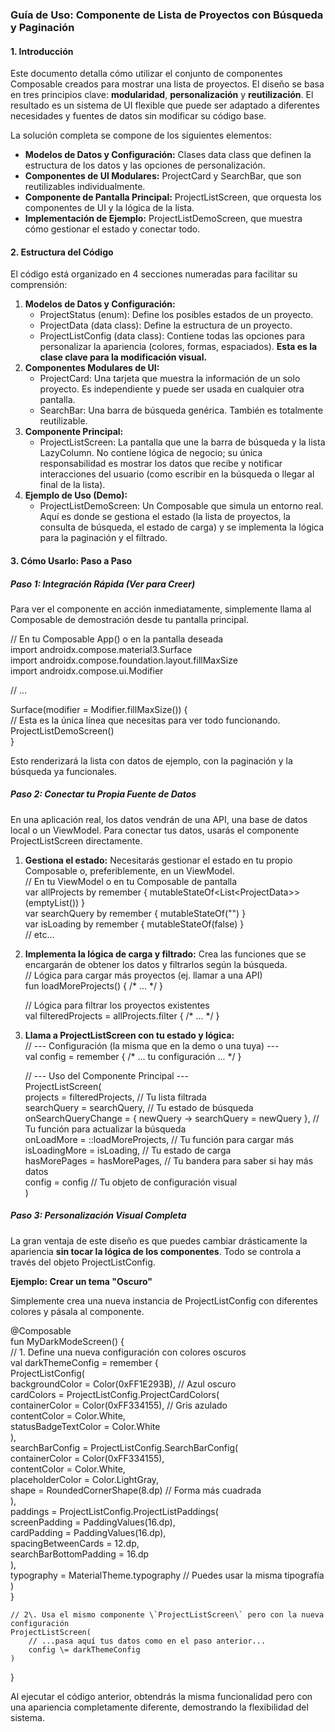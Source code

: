 ### **Guía de Uso: Componente de Lista de Proyectos con Búsqueda y Paginación**

#### **1\. Introducción**

Este documento detalla cómo utilizar el conjunto de componentes Composable creados para mostrar una lista de proyectos. El diseño se basa en tres principios clave: **modularidad**, **personalización** y **reutilización**. El resultado es un sistema de UI flexible que puede ser adaptado a diferentes necesidades y fuentes de datos sin modificar su código base.

La solución completa se compone de los siguientes elementos:

* **Modelos de Datos y Configuración:** Clases data class que definen la estructura de los datos y las opciones de personalización.  
* **Componentes de UI Modulares:** ProjectCard y SearchBar, que son reutilizables individualmente.  
* **Componente de Pantalla Principal:** ProjectListScreen, que orquesta los componentes de UI y la lógica de la lista.  
* **Implementación de Ejemplo:** ProjectListDemoScreen, que muestra cómo gestionar el estado y conectar todo.

#### **2\. Estructura del Código**

El código está organizado en 4 secciones numeradas para facilitar su comprensión:

1. **Modelos de Datos y Configuración:**  
   * ProjectStatus (enum): Define los posibles estados de un proyecto.  
   * ProjectData (data class): Define la estructura de un proyecto.  
   * ProjectListConfig (data class): Contiene todas las opciones para personalizar la apariencia (colores, formas, espaciados). **Esta es la clase clave para la modificación visual.**  
2. **Componentes Modulares de UI:**  
   * ProjectCard: Una tarjeta que muestra la información de un solo proyecto. Es independiente y puede ser usada en cualquier otra pantalla.  
   * SearchBar: Una barra de búsqueda genérica. También es totalmente reutilizable.  
3. **Componente Principal:**  
   * ProjectListScreen: La pantalla que une la barra de búsqueda y la lista LazyColumn. No contiene lógica de negocio; su única responsabilidad es mostrar los datos que recibe y notificar interacciones del usuario (como escribir en la búsqueda o llegar al final de la lista).  
4. **Ejemplo de Uso (Demo):**  
   * ProjectListDemoScreen: Un Composable que simula un entorno real. Aquí es donde se gestiona el estado (la lista de proyectos, la consulta de búsqueda, el estado de carga) y se implementa la lógica para la paginación y el filtrado.

#### **3\. Cómo Usarlo: Paso a Paso**

##### **Paso 1: Integración Rápida (Ver para Creer)**

Para ver el componente en acción inmediatamente, simplemente llama al Composable de demostración desde tu pantalla principal.

// En tu Composable App() o en la pantalla deseada  
import androidx.compose.material3.Surface  
import androidx.compose.foundation.layout.fillMaxSize  
import androidx.compose.ui.Modifier

// ...

Surface(modifier \= Modifier.fillMaxSize()) {  
    // Esta es la única línea que necesitas para ver todo funcionando.  
    ProjectListDemoScreen()  
}

Esto renderizará la lista con datos de ejemplo, con la paginación y la búsqueda ya funcionales.

##### **Paso 2: Conectar tu Propia Fuente de Datos**

En una aplicación real, los datos vendrán de una API, una base de datos local o un ViewModel. Para conectar tus datos, usarás el componente ProjectListScreen directamente.

1. **Gestiona el estado:** Necesitarás gestionar el estado en tu propio Composable o, preferiblemente, en un ViewModel.  
   // En tu ViewModel o en tu Composable de pantalla  
   var allProjects by remember { mutableStateOf\<List\<ProjectData\>\>(emptyList()) }  
   var searchQuery by remember { mutableStateOf("") }  
   var isLoading by remember { mutableStateOf(false) }  
   // etc...

2. **Implementa la lógica de carga y filtrado:** Crea las funciones que se encargarán de obtener los datos y filtrarlos según la búsqueda.  
   // Lógica para cargar más proyectos (ej. llamar a una API)  
   fun loadMoreProjects() { /\* ... \*/ }

   // Lógica para filtrar los proyectos existentes  
   val filteredProjects \= allProjects.filter { /\* ... \*/ }

3. **Llama a ProjectListScreen con tu estado y lógica:**  
   // \--- Configuración (la misma que en la demo o una tuya) \---  
   val config \= remember { /\* ... tu configuración ... \*/ }

   // \--- Uso del Componente Principal \---  
   ProjectListScreen(  
       projects \= filteredProjects, // Tu lista filtrada  
       searchQuery \= searchQuery,   // Tu estado de búsqueda  
       onSearchQueryChange \= { newQuery \-\> searchQuery \= newQuery }, // Tu función para actualizar la búsqueda  
       onLoadMore \= ::loadMoreProjects, // Tu función para cargar más  
       isLoadingMore \= isLoading,       // Tu estado de carga  
       hasMorePages \= hasMorePages,     // Tu bandera para saber si hay más datos  
       config \= config                  // Tu objeto de configuración visual  
   )

##### **Paso 3: Personalización Visual Completa**

La gran ventaja de este diseño es que puedes cambiar drásticamente la apariencia **sin tocar la lógica de los componentes**. Todo se controla a través del objeto ProjectListConfig.

**Ejemplo: Crear un tema "Oscuro"**

Simplemente crea una nueva instancia de ProjectListConfig con diferentes colores y pásala al componente.

@Composable  
fun MyDarkModeScreen() {  
    // 1\. Define una nueva configuración con colores oscuros  
    val darkThemeConfig \= remember {  
        ProjectListConfig(  
            backgroundColor \= Color(0xFF1E293B), // Azul oscuro  
            cardColors \= ProjectListConfig.ProjectCardColors(  
                containerColor \= Color(0xFF334155), // Gris azulado  
                contentColor \= Color.White,  
                statusBadgeTextColor \= Color.White  
            ),  
            searchBarConfig \= ProjectListConfig.SearchBarConfig(  
                containerColor \= Color(0xFF334155),  
                contentColor \= Color.White,  
                placeholderColor \= Color.LightGray,  
                shape \= RoundedCornerShape(8.dp) // Forma más cuadrada  
            ),  
            paddings \= ProjectListConfig.ProjectListPaddings(  
                screenPadding \= PaddingValues(16.dp),  
                cardPadding \= PaddingValues(16.dp),  
                spacingBetweenCards \= 12.dp,  
                searchBarBottomPadding \= 16.dp  
            ),  
            typography \= MaterialTheme.typography // Puedes usar la misma tipografía  
        )  
    }

    // 2\. Usa el mismo componente \`ProjectListScreen\` pero con la nueva configuración  
    ProjectListScreen(  
        // ...pasa aquí tus datos como en el paso anterior...  
        config \= darkThemeConfig  
    )  
}

Al ejecutar el código anterior, obtendrás la misma funcionalidad pero con una apariencia completamente diferente, demostrando la flexibilidad del sistema.